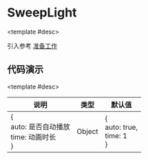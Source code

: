<script setup>
  import SweepLight from './Components/SweepLight/index.vue'
</script>

# SweepLight

<ContainerBox title="介绍">
<template #desc>
光条一扫而过
</template>
</ContainerBox>

<ContainerBox title="使用">

<template #desc>

引入参考 [准备工作](/Directives/base/start.html#准备工作)

</template>
</ContainerBox>

## 代码演示

<ContainerBox title="基础用法">
<template #desc>
鼠标悬浮在图片上
</template>
<div class="demoBox">
<SweepLight />
</div>

<ShowCode>
<template #codes>

```vue
<template>
  <div class="SweepLight" v-sweepLight="{ auto: false }"></div>
</template>
<style scoped>
.SweepLight {
  width: 25vw;
  height: 25vw;
  overflow: hidden;
  background: url('https://lengyibai.gitee.io/img-bed/img/lib.png') no-repeat center center;
  background-size: cover;
  clip-path: circle(50% at 50% 50%);
}
</style>
```

</template>
</ShowCode>

<ShowCode iskey>
<template #codes>

```js
const sweepLight = {
  mounted(el: HTMLElement, binding) {
    const { auto = true, time = 1 } = binding.value || {};
    setTimeout(() => {
      const a = auto !== false;
      const light = document.createElement('div');
      el.style.position = 'relative';
      light.style.cssText = `
      position: absolute;
      top: 0px;
      left: 0px;
      width: ${el.offsetWidth / 3}px;
      height: 100%;
      background-color: rgba(255, 255, 255, 0.5);
      transform: skewX(45deg) translateX(${el.offsetWidth * 1.5}px);
      transition: all ${time}s;
      filter: blur(5px)
    `;
      el.appendChild(light);
      if (a) {
        light.style.transform = `skewX(45deg) translateX(${-el.offsetWidth * 1.5}px)`;
      } else {
        el.addEventListener('mouseenter', () => {
          light.style.transform = `skewX(45deg) translateX(${-el.offsetWidth * 0.75}px)`;
        });

        el.addEventListener('mouseleave', () => {
          light.style.transform = `skewX(45deg) translateX(${el.offsetWidth * 1.5}px)`;
        });
      }
    });
  },
};
```

</template>
</ShowCode>
</ContainerBox>

<ContainerBox title="value">

<template #desc>

| 说明                                                 | 类型   | 默认值                                 |
| ---------------------------------------------------- | ------ | -------------------------------------- |
| {<br />auto: 是否自动播放<br />time: 动画时长<br />} | Object | {<br />auto: true,<br />time: 1<br />} |

</template>
</ContainerBox>

